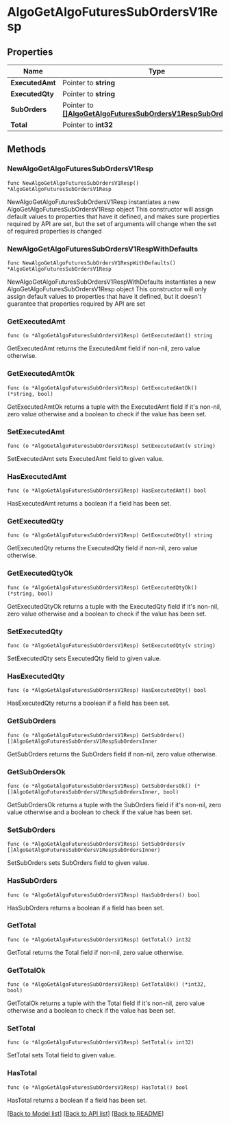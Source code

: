 # AlgoGetAlgoFuturesSubOrdersV1Resp

## Properties

Name | Type | Description | Notes
------------ | ------------- | ------------- | -------------
**ExecutedAmt** | Pointer to **string** |  | [optional] 
**ExecutedQty** | Pointer to **string** |  | [optional] 
**SubOrders** | Pointer to [**[]AlgoGetAlgoFuturesSubOrdersV1RespSubOrdersInner**](AlgoGetAlgoFuturesSubOrdersV1RespSubOrdersInner.md) |  | [optional] 
**Total** | Pointer to **int32** |  | [optional] 

## Methods

### NewAlgoGetAlgoFuturesSubOrdersV1Resp

`func NewAlgoGetAlgoFuturesSubOrdersV1Resp() *AlgoGetAlgoFuturesSubOrdersV1Resp`

NewAlgoGetAlgoFuturesSubOrdersV1Resp instantiates a new AlgoGetAlgoFuturesSubOrdersV1Resp object
This constructor will assign default values to properties that have it defined,
and makes sure properties required by API are set, but the set of arguments
will change when the set of required properties is changed

### NewAlgoGetAlgoFuturesSubOrdersV1RespWithDefaults

`func NewAlgoGetAlgoFuturesSubOrdersV1RespWithDefaults() *AlgoGetAlgoFuturesSubOrdersV1Resp`

NewAlgoGetAlgoFuturesSubOrdersV1RespWithDefaults instantiates a new AlgoGetAlgoFuturesSubOrdersV1Resp object
This constructor will only assign default values to properties that have it defined,
but it doesn't guarantee that properties required by API are set

### GetExecutedAmt

`func (o *AlgoGetAlgoFuturesSubOrdersV1Resp) GetExecutedAmt() string`

GetExecutedAmt returns the ExecutedAmt field if non-nil, zero value otherwise.

### GetExecutedAmtOk

`func (o *AlgoGetAlgoFuturesSubOrdersV1Resp) GetExecutedAmtOk() (*string, bool)`

GetExecutedAmtOk returns a tuple with the ExecutedAmt field if it's non-nil, zero value otherwise
and a boolean to check if the value has been set.

### SetExecutedAmt

`func (o *AlgoGetAlgoFuturesSubOrdersV1Resp) SetExecutedAmt(v string)`

SetExecutedAmt sets ExecutedAmt field to given value.

### HasExecutedAmt

`func (o *AlgoGetAlgoFuturesSubOrdersV1Resp) HasExecutedAmt() bool`

HasExecutedAmt returns a boolean if a field has been set.

### GetExecutedQty

`func (o *AlgoGetAlgoFuturesSubOrdersV1Resp) GetExecutedQty() string`

GetExecutedQty returns the ExecutedQty field if non-nil, zero value otherwise.

### GetExecutedQtyOk

`func (o *AlgoGetAlgoFuturesSubOrdersV1Resp) GetExecutedQtyOk() (*string, bool)`

GetExecutedQtyOk returns a tuple with the ExecutedQty field if it's non-nil, zero value otherwise
and a boolean to check if the value has been set.

### SetExecutedQty

`func (o *AlgoGetAlgoFuturesSubOrdersV1Resp) SetExecutedQty(v string)`

SetExecutedQty sets ExecutedQty field to given value.

### HasExecutedQty

`func (o *AlgoGetAlgoFuturesSubOrdersV1Resp) HasExecutedQty() bool`

HasExecutedQty returns a boolean if a field has been set.

### GetSubOrders

`func (o *AlgoGetAlgoFuturesSubOrdersV1Resp) GetSubOrders() []AlgoGetAlgoFuturesSubOrdersV1RespSubOrdersInner`

GetSubOrders returns the SubOrders field if non-nil, zero value otherwise.

### GetSubOrdersOk

`func (o *AlgoGetAlgoFuturesSubOrdersV1Resp) GetSubOrdersOk() (*[]AlgoGetAlgoFuturesSubOrdersV1RespSubOrdersInner, bool)`

GetSubOrdersOk returns a tuple with the SubOrders field if it's non-nil, zero value otherwise
and a boolean to check if the value has been set.

### SetSubOrders

`func (o *AlgoGetAlgoFuturesSubOrdersV1Resp) SetSubOrders(v []AlgoGetAlgoFuturesSubOrdersV1RespSubOrdersInner)`

SetSubOrders sets SubOrders field to given value.

### HasSubOrders

`func (o *AlgoGetAlgoFuturesSubOrdersV1Resp) HasSubOrders() bool`

HasSubOrders returns a boolean if a field has been set.

### GetTotal

`func (o *AlgoGetAlgoFuturesSubOrdersV1Resp) GetTotal() int32`

GetTotal returns the Total field if non-nil, zero value otherwise.

### GetTotalOk

`func (o *AlgoGetAlgoFuturesSubOrdersV1Resp) GetTotalOk() (*int32, bool)`

GetTotalOk returns a tuple with the Total field if it's non-nil, zero value otherwise
and a boolean to check if the value has been set.

### SetTotal

`func (o *AlgoGetAlgoFuturesSubOrdersV1Resp) SetTotal(v int32)`

SetTotal sets Total field to given value.

### HasTotal

`func (o *AlgoGetAlgoFuturesSubOrdersV1Resp) HasTotal() bool`

HasTotal returns a boolean if a field has been set.


[[Back to Model list]](../README.md#documentation-for-models) [[Back to API list]](../README.md#documentation-for-api-endpoints) [[Back to README]](../README.md)


